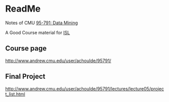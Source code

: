 # ReadMe

Notes of CMU [95-791: Data Mining](http://www.andrew.cmu.edu/~achoulde/95791/) 

A Good Course material for [ISL](http://www-bcf.usc.edu/~gareth/ISL/)

## Course page

http://www.andrew.cmu.edu/user/achoulde/95791/ 

## Final Project

http://www.andrew.cmu.edu/user/achoulde/95791/lectures/lecture05/project_list.html

